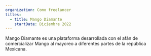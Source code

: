 ```yaml
---
organization: Como freelancer
titles:
  - title: Mango Diamante
    startDate: Diciembre 2022
---
```


Mango Diamante es una plataforma desarrollada con el afán de comercializar Mango al mayoreo a diferentes partes de la república Mexicana.
